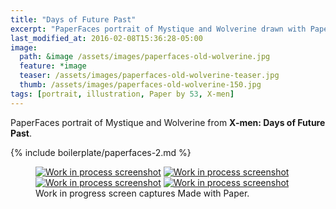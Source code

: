 ```yaml
---
title: "Days of Future Past"
excerpt: "PaperFaces portrait of Mystique and Wolverine drawn with Paper by 53 on an iPad."
last_modified_at: 2016-02-08T15:36:28-05:00
image: 
  path: &image /assets/images/paperfaces-old-wolverine.jpg 
  feature: *image
  teaser: /assets/images/paperfaces-old-wolverine-teaser.jpg
  thumb: /assets/images/paperfaces-old-wolverine-150.jpg
tags: [portrait, illustration, Paper by 53, X-men]
---
```


PaperFaces portrait of Mystique and Wolverine from **X-men: Days of Future Past**.

{% include boilerplate/paperfaces-2.md %}

<figure class="third">
	<a href="{{ site.url }}/assets/images/paperfaces-old-wolverine-process-1-lg.jpg"><img src="{{ site.url }}/assets/images/paperfaces-old-wolverine-process-1-600.jpg" alt="Work in process screenshot"></a>
	<a href="{{ site.url }}/assets/images/paperfaces-old-wolverine-process-2-lg.jpg"><img src="{{ site.url }}/assets/images/paperfaces-old-wolverine-process-2-600.jpg" alt="Work in process screenshot"></a>
	<a href="{{ site.url }}/assets/images/paperfaces-old-wolverine-process-3-lg.jpg"><img src="{{ site.url }}/assets/images/paperfaces-old-wolverine-process-3-600.jpg" alt="Work in process screenshot"></a>
	<a href="{{ site.url }}/assets/images/paperfaces-old-wolverine-process-4-lg.jpg"><img src="{{ site.url }}/assets/images/paperfaces-old-wolverine-process-4-600.jpg" alt="Work in process screenshot"></a>
	<figcaption>Work in progress screen captures Made with Paper.</figcaption>
</figure>
